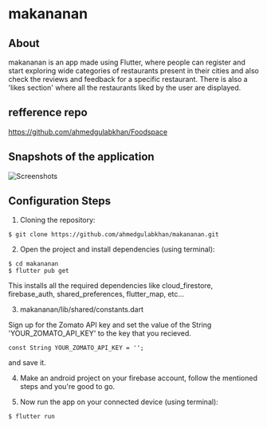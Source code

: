 # makananan
## About
makananan is an app made using Flutter, where people can register and start exploring wide categories of restaurants present in their cities and also check the reviews and feedback for a specific restaurant. There is also a 'likes section' where all the restaurants liked by the user are displayed.

## refference repo
https://github.com/ahmedgulabkhan/Foodspace

## Snapshots of the application

![Screenshots](/snapshots/makananan_snapshot_2.png)

## Configuration Steps
1. Cloning the repository:

```
$ git clone https://github.com/ahmedgulabkhan/makananan.git
```

2. Open the project and install dependencies (using terminal):

```
$ cd makananan
$ flutter pub get
```
This installs all the required dependencies like cloud_firestore, firebase_auth, shared_preferences, flutter_map, etc...

3. makananan/lib/shared/constants.dart

Sign up for the Zomato API key and set the value of the String 'YOUR_ZOMATO_API_KEY' to the key that you recieved.

`const String YOUR_ZOMATO_API_KEY = '';`

and save it.

4. Make an android project on your firebase account, follow the mentioned steps and you're good to go.

5. Now run the app on your connected device (using terminal):

`$ flutter run`

